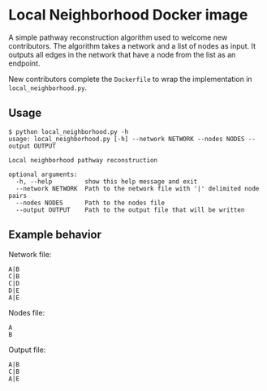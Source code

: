 # Local Neighborhood Docker image

A simple pathway reconstruction algorithm used to welcome new contributors.
The algorithm takes a network and a list of nodes as input.
It outputs all edges in the network that have a node from the list as an endpoint.

New contributors complete the `Dockerfile` to wrap the implementation in `local_neighborhood.py`.

## Usage
```
$ python local_neighborhood.py -h
usage: local_neighborhood.py [-h] --network NETWORK --nodes NODES --output OUTPUT  

Local neighborhood pathway reconstruction

optional arguments:
  -h, --help         show this help message and exit
  --network NETWORK  Path to the network file with '|' delimited node pairs
  --nodes NODES      Path to the nodes file
  --output OUTPUT    Path to the output file that will be written
```

## Example behavior
Network file:
```
A|B
C|B
C|D
D|E
A|E
```

Nodes file:
```
A
B
```

Output file:
```
A|B
C|B
A|E
```